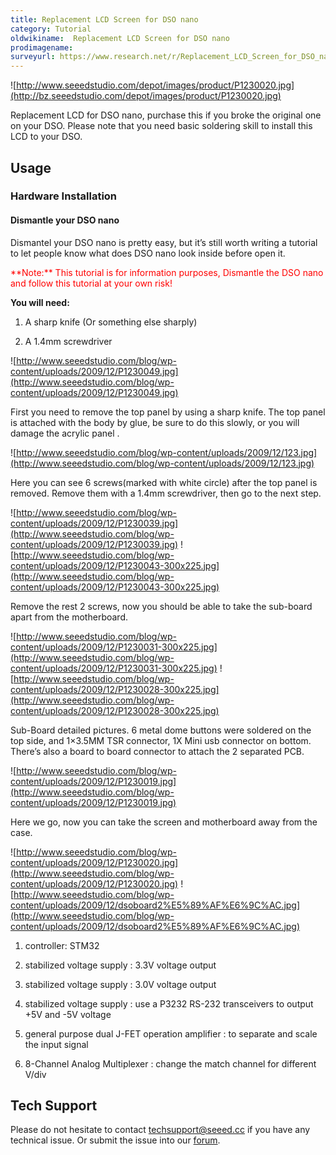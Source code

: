 ```yaml
---
title: Replacement LCD Screen for DSO nano
category: Tutorial
oldwikiname:  Replacement LCD Screen for DSO nano
prodimagename:
surveyurl: https://www.research.net/r/Replacement_LCD_Screen_for_DSO_nano
---
```

![http://www.seeedstudio.com/depot/images/product/P1230020.jpg](http://bz.seeedstudio.com/depot/images/product/P1230020.jpg)

Replacement LCD for DSO nano, purchase this if you broke the original one on your DSO. Please note that you need basic soldering skill to install this LCD to your DSO.

##   Usage

###   Hardware Installation

####   Dismantle your DSO nano

Dismantel your DSO nano is pretty easy, but it’s still worth writing a tutorial to let people know what does DSO nano look inside before open it.

<font color="red">
**Note:**
This tutorial is for information purposes,  Dismantle the DSO nano and follow this tutorial at your own risk!
</font>

**You will need:**

1.  A sharp knife (Or something else sharply)

2.  A 1.4mm screwdriver

![http://www.seeedstudio.com/blog/wp-content/uploads/2009/12/P1230049.jpg](http://www.seeedstudio.com/blog/wp-content/uploads/2009/12/P1230049.jpg)

First you need to remove the top panel by using a sharp knife. The top panel is attached with the body by glue, be sure to do this slowly, or you will damage the acrylic panel .

![http://www.seeedstudio.com/blog/wp-content/uploads/2009/12/123.jpg](http://www.seeedstudio.com/blog/wp-content/uploads/2009/12/123.jpg)

Here you can see 6 screws(marked with white circle) after the top panel is removed. Remove them with a 1.4mm screwdriver, then go to the next step.

![http://www.seeedstudio.com/blog/wp-content/uploads/2009/12/P1230039.jpg](http://www.seeedstudio.com/blog/wp-content/uploads/2009/12/P1230039.jpg)
![http://www.seeedstudio.com/blog/wp-content/uploads/2009/12/P1230043-300x225.jpg](http://www.seeedstudio.com/blog/wp-content/uploads/2009/12/P1230043-300x225.jpg)

Remove the rest 2 screws, now you should be able to take the sub-board apart from the motherboard.

![http://www.seeedstudio.com/blog/wp-content/uploads/2009/12/P1230031-300x225.jpg](http://www.seeedstudio.com/blog/wp-content/uploads/2009/12/P1230031-300x225.jpg)
![http://www.seeedstudio.com/blog/wp-content/uploads/2009/12/P1230028-300x225.jpg](http://www.seeedstudio.com/blog/wp-content/uploads/2009/12/P1230028-300x225.jpg)

Sub-Board detailed pictures. 6 metal dome buttons were soldered on the top side, and 1×3.5MM TSR connector, 1X Mini usb connector on bottom.  There’s also a board to board connector to attach the 2 separated PCB.

![http://www.seeedstudio.com/blog/wp-content/uploads/2009/12/P1230019.jpg](http://www.seeedstudio.com/blog/wp-content/uploads/2009/12/P1230019.jpg)

Here we go, now you can take the screen and motherboard away from the case.

![http://www.seeedstudio.com/blog/wp-content/uploads/2009/12/P1230020.jpg](http://www.seeedstudio.com/blog/wp-content/uploads/2009/12/P1230020.jpg)
![http://www.seeedstudio.com/blog/wp-content/uploads/2009/12/dsoboard2%E5%89%AF%E6%9C%AC.jpg](http://www.seeedstudio.com/blog/wp-content/uploads/2009/12/dsoboard2%E5%89%AF%E6%9C%AC.jpg)

1.  controller: STM32

2.  stabilized voltage supply : 3.3V voltage output

3.  stabilized voltage supply : 3.0V voltage output

4.  stabilized voltage supply : use a P3232 RS-232 transceivers to output +5V and -5V voltage

5.  general purpose dual J-FET operation amplifier : to separate and scale the input signal

6.  8-Channel Analog Multiplexer : change the match channel for different V/div

## Tech Support
Please do not hesitate to contact [techsupport@seeed.cc](techsupport@seeed.cc) if you have any technical issue. Or submit the issue into our [forum](http://forum.seeedstudio.com/). 